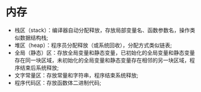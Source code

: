 # 内存
- 栈区（stack）：编译器自动分配释放，存放局部变量名、函数参数名，操作类似数据结构栈;
- 堆区（heap）：程序员分配释放（或系统回收），分配方式类似链表;
- 全局（静态）区：存放全局变量和静态变量，已初始化的全局变量和静态变量存在同一块区域，未初始化的全局变量和静态变量存在相邻的另一块区域，程序结束后系统释放;
- 文字常量区：存放常量和字符串，程序结束系统释放;
- 程序代码区：存放函数体二进制代码;